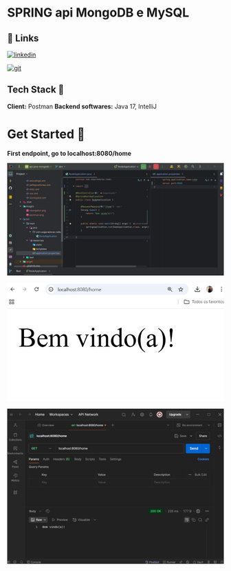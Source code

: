   
#  SPRING api MongoDB e MySQL

## 🔗 Links

[![linkedin](https://img.shields.io/badge/linkedin-0A66C2?style=for-the-badge&logo=linkedin&logoColor=white)](https://br.linkedin.com/in/luiza-andrade-ti/)  

[![git](https://img.shields.io/badge/github-000?style=for-the-badge&logo=github&logoColor=white)](https://github.com/luizaandradeti/) 


## Tech Stack 🔨
**Client:** Postman
**Backend softwares:** Java 17, IntelliJ

# Get Started 🚀 
**First endpoint, go to localhost:8080/home**

![App Screenshot](images/alter.png) 

![App Screenshot](images/navegador.png) 

![App Screenshot](images/postman.png)  